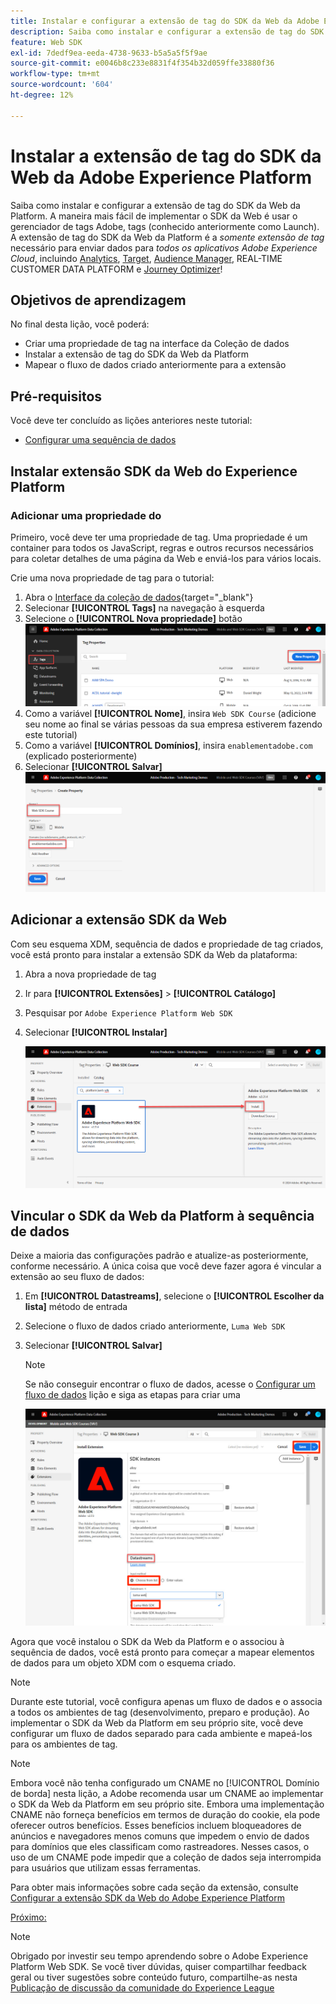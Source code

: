 ```yaml
---
title: Instalar e configurar a extensão de tag do SDK da Web da Adobe Experience Platform
description: Saiba como instalar e configurar a extensão de tag do SDK da Web da Platform na interface da Coleção de dados. Esta lição é parte do tutorial Implementar o Adobe Experience Cloud com o SDK da Web.
feature: Web SDK
exl-id: 7dedf9ea-eeda-4738-9633-b5a5a5f5f9ae
source-git-commit: e0046b8c233e8831f4f354b32d059ffe33880f36
workflow-type: tm+mt
source-wordcount: '604'
ht-degree: 12%

---
```


# Instalar a extensão de tag do SDK da Web da Adobe Experience Platform

Saiba como instalar e configurar a extensão de tag do SDK da Web da Platform. A maneira mais fácil de implementar o SDK da Web é usar o gerenciador de tags Adobe, tags (conhecido anteriormente como Launch). A extensão de tag do SDK da Web da Platform é a _somente extensão de tag_ necessário para enviar dados para _todos os aplicativos Adobe Experience Cloud_, incluindo [Analytics](setup-analytics.md), [Target](setup-target.md), [Audience Manager](setup-audience-manager.md), REAL-TIME CUSTOMER DATA PLATFORM e [Journey Optimizer](setup-web-channel.md)!

## Objetivos de aprendizagem

No final desta lição, você poderá:

* Criar uma propriedade de tag na interface da Coleção de dados
* Instalar a extensão de tag do SDK da Web da Platform
* Mapear o fluxo de dados criado anteriormente para a extensão

## Pré-requisitos

Você deve ter concluído as lições anteriores neste tutorial:

* [Configurar uma sequência de dados](configure-datastream.md)

## Instalar extensão SDK da Web do Experience Platform

### Adicionar uma propriedade do

Primeiro, você deve ter uma propriedade de tag. Uma propriedade é um container para todos os JavaScript, regras e outros recursos necessários para coletar detalhes de uma página da Web e enviá-los para vários locais.

Crie uma nova propriedade de tag para o tutorial:

1. Abra o [Interface da coleção de dados](https://launch.adobe.com/){target="_blank"}
1. Selecionar **[!UICONTROL Tags]** na navegação à esquerda
1. Selecione o **[!UICONTROL Nova propriedade]** botão
   ![Adicionar uma nova propriedade](assets/websdk-property-addNewProperty.png)
1. Como a variável **[!UICONTROL Nome]**, insira `Web SDK Course` (adicione seu nome ao final se várias pessoas da sua empresa estiverem fazendo este tutorial)
1. Como a variável **[!UICONTROL Domínios]**, insira `enablementadobe.com` (explicado posteriormente)
1. Selecionar **[!UICONTROL Salvar]**
   ![Detalhes da propriedade](assets/websdk-property-propertyDetails.png)

## Adicionar a extensão SDK da Web

Com seu esquema XDM, sequência de dados e propriedade de tag criados, você está pronto para instalar a extensão SDK da Web da plataforma:

1. Abra a nova propriedade de tag
1. Ir para **[!UICONTROL Extensões]** > **[!UICONTROL Catálogo]**
1. Pesquisar por `Adobe Experience Platform Web SDK`
1. Selecionar **[!UICONTROL Instalar]**

   ![Instalar extensão SDK da Web](assets/extension-platform-web-sdk.png)


## Vincular o SDK da Web da Platform à sequência de dados

Deixe a maioria das configurações padrão e atualize-as posteriormente, conforme necessário. A única coisa que você deve fazer agora é vincular a extensão ao seu fluxo de dados:

1. Em **[!UICONTROL Datastreams]**, selecione o **[!UICONTROL Escolher da lista]** método de entrada
1. Selecione o fluxo de dados criado anteriormente, `Luma Web SDK`
1. Selecionar **[!UICONTROL Salvar]**

   >[!NOTE]
   >
   > Se não conseguir encontrar o fluxo de dados, acesse o [Configurar um fluxo de dados](configure-datastream.md) lição e siga as etapas para criar uma

   ![Seleção de sequência de dados](assets/extension-luma-web-sdk-datastream-extension.png)

Agora que você instalou o SDK da Web da Platform e o associou à sequência de dados, você está pronto para começar a mapear elementos de dados para um objeto XDM com o esquema criado.

>[!NOTE]
>
>Durante este tutorial, você configura apenas um fluxo de dados e o associa a todos os ambientes de tag (desenvolvimento, preparo e produção). Ao implementar o SDK da Web da Platform em seu próprio site, você deve configurar um fluxo de dados separado para cada ambiente e mapeá-los para os ambientes de tag.

>[!NOTE]
>
>Embora você não tenha configurado um CNAME no [!UICONTROL Domínio de borda] nesta lição, a Adobe recomenda usar um CNAME ao implementar o SDK da Web da Platform em seu próprio site. Embora uma implementação CNAME não forneça benefícios em termos de duração do cookie, ela pode oferecer outros benefícios. Esses benefícios incluem bloqueadores de anúncios e navegadores menos comuns que impedem o envio de dados para domínios que eles classificam como rastreadores. Nesses casos, o uso de um CNAME pode impedir que a coleção de dados seja interrompida para usuários que utilizam essas ferramentas.

Para obter mais informações sobre cada seção da extensão, consulte [Configurar a extensão SDK da Web do Adobe Experience Platform](https://experienceleague.adobe.com/docs/experience-platform/edge/extension/web-sdk-extension-configuration.html?lang=pt-BR)



[Próximo: ](create-data-elements.md)

>[!NOTE]
>
>Obrigado por investir seu tempo aprendendo sobre o Adobe Experience Platform Web SDK. Se você tiver dúvidas, quiser compartilhar feedback geral ou tiver sugestões sobre conteúdo futuro, compartilhe-as nesta [Publicação de discussão da comunidade do Experience League](https://experienceleaguecommunities.adobe.com/t5/adobe-experience-platform-launch/tutorial-discussion-implement-adobe-experience-cloud-with-web/td-p/444996)
